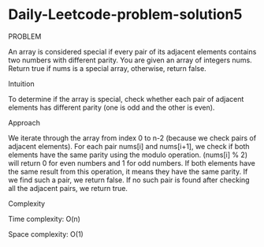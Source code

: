 # Daily-Leetcode-problem-solution5
PROBLEM

An array is considered special if every pair of its adjacent elements contains two numbers with different parity.
You are given an array of integers nums. Return true if nums is a special array, otherwise, return false.

Intuition

To determine if the array is special, check whether each pair of adjacent elements has different parity (one is odd and the other is even).

Approach

We iterate through the array from index 0 to n-2 (because we check pairs of adjacent elements).
For each pair nums[i] and nums[i+1], we check if both elements have the same parity using the modulo operation.
(nums[i] % 2) will return 0 for even numbers and 1 for odd numbers.
If both elements have the same result from this operation, it means they have the same parity.
If we find such a pair, we return false. If no such pair is found after checking all the adjacent pairs, we return true.

Complexity

Time complexity:
O(n)

Space complexity:
O(1)
